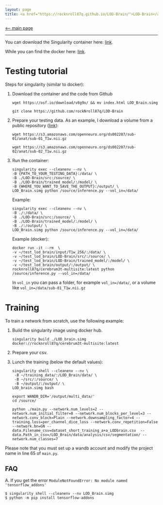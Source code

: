 ```yaml
---
layout: page
title: <a href="https://rocknroll87q.github.io/LOD-Brain/">LOD-Brain</a>
---
```


[<-- main page](https://rocknroll87q.github.io/LOD-Brain/)

<hr>

You can download the Singularity container here: [link](https://osf.io/hnctg/).

While you can find the docker here: [link](https://hub.docker.com/repository/docker/rocknroll87q/cerebrum3t-multisite).


# Testing tutorial

Steps for singularity (similar to docker):

1. Download the container and the code from Github

	`wget https://osf.io/download/v8g9x/ && mv index.html LOD_Brain.simg`
	
	`git clone https://github.com/rockNroll87q/LOD-Brain`
	
2. Prepare your testing data. As an example, I download a volume from a public repository ([link](https://openneuro.org/datasets/ds002207)):

	`wget https://s3.amazonaws.com/openneuro.org/ds002207/sub-01/anat/sub-01_T1w.nii.gz`
	
	`wget https://s3.amazonaws.com/openneuro.org/ds002207/sub-02/anat/sub-02_T1w.nii.gz`
	
3. Run the container:

	~~~
	singularity exec --cleanenv --nv \
	-B {PATH_TO_YOUR_TESTING_DATA}:/data/ \
	-B ./LOD-Brain/src:/source/ \
	-B ./LOD-Brain/trained_model/:/model/ \
	-B {WHERE_YOU_WANT_TO_SAVE_THE_OUTPUT}:/output/ \
	LOD_Brain.simg python /source/inference.py --vol_in=/data/
	~~~	
	
	Example:
	
	~~~
	singularity exec --cleanenv --nv \
	-B ./:/data/ \
	-B ./LOD-Brain/src:/source/ \
	-B ./LOD-Brain/trained_model/:/model/ \
	-B ./:/output/ \
	LOD_Brain.simg python /source/inference.py --vol_in=/data/
	~~~	
	
	
	Example (docker):
	
	~~~
	docker run -it --rm  \
	-v ~/test_lod_brain/input/T1w_256/:/data/ \
	-v ~/test_lod_brain/LOD-Brain/src/:/source/ \
	-v ~/test_lod_brain/LOD-Brain/trained_model/:/model/ \
	-v ~/test_lod_brain/output/:/output/ \
	rocknroll87q/cerebrum3t-multisite:latest python /source/inference.py --vol_in=/data/
	~~~	

	
	In `vol_in` you can pass a folder, for example `vol_in=/data/`, or a volume like `vol_in=/data/sub-01_T1w.nii.gz`


# Training

To train a network from scratch, use the following example:

1. Build the singularity image using docker hub.

	~~~
	singularity build ./LOD_brain.simg docker://rocknroll87q/cerebrum3t-multisite:latest
	~~~

2. Prepare your csv.

3. Lunch the training (below the default values):

	~~~
	singularity shell --cleanenv --nv \
	 -B ~/training_data/:/LOD_Brain/data/ \
	 -B ~/src/:/source/ \
	 -B ~/output/:/output/ \
	LOD_brain.simg bash
	
	export WANDB_DIR='/output/multi_data/'
	cd /source/

	python ./main.py --network.num_levels=2 --network.num_initial_filter=8 --network.num_blocks_per_level=3 --network.conv_block=Plain --network.downsampling_factor=4 --training.loss=per_channel_dice_loss --network.conv_repetition=False --network.bn=GN --data.Filename_csv=dataset_short_training_a+a_LODbrain.csv  --data.Path_in_csv=/LOD_Brain/data/analysis/csv/segmentation/ --network.num_classes=7
	~~~	
Please note that you must set up a wandb account and modify the project name in line 65 of `main.py`.





## FAQ

A. If you get the error `ModuleNotFoundError: No module named 'tensorflow_addons'`

~~~
$ singularity shell --cleanenv --nv LOD_Brain.simg
$ python -m pip install tensorflow-addons
~~~


























